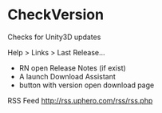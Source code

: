 # CheckVersion
Checks for Unity3D updates

Help > Links > Last Release...
- RN open Release Notes (if exist)
- A launch Download Assistant
- button with version open download page

RSS Feed http://rss.uphero.com/rss/rss.php

